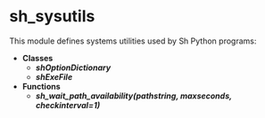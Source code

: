 # sh_sysutils
This module defines systems utilities used by Sh Python programs:
* **Classes**
    * ***shOptionDictionary***
    * ***shExeFile***
* **Functions**
    * ***sh_wait_path_availability(pathstring, maxseconds, checkinterval=1)***
